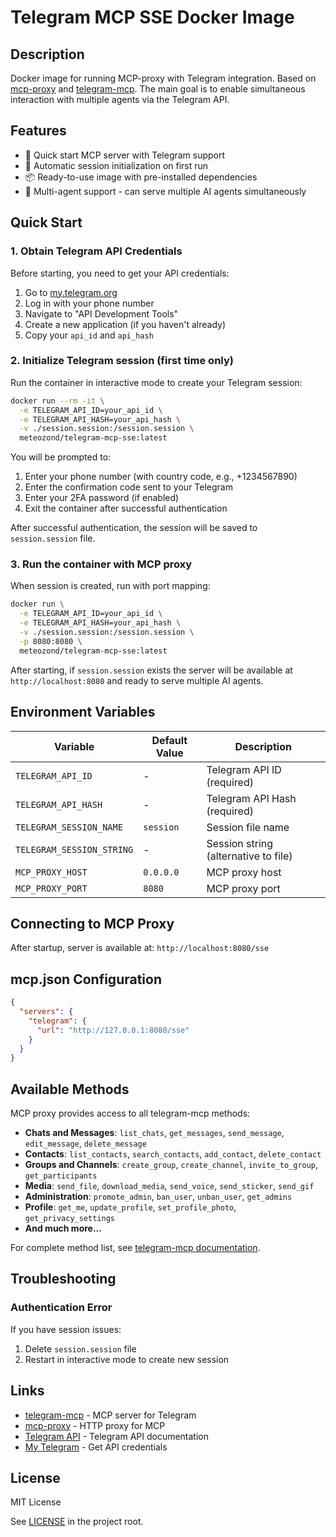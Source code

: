 # Telegram MCP SSE Docker Image

## Description

Docker image for running MCP-proxy with Telegram integration.
Based on [mcp-proxy](ghcr.io/sparfenyuk/mcp-proxy:latest) 
and [telegram-mcp](https://github.com/chigwell/telegram-mcp).
The main goal is to enable simultaneous interaction with multiple agents via 
the Telegram API.

## Features

- 🚀 Quick start MCP server with Telegram support
- 🔄 Automatic session initialization on first run
- 📦 Ready-to-use image with pre-installed dependencies
- 🤖 Multi-agent support - can serve multiple AI agents simultaneously

## Quick Start

### 1. Obtain Telegram API Credentials

Before starting, you need to get your API credentials:

1. Go to [my.telegram.org](https://my.telegram.org)
2. Log in with your phone number
3. Navigate to "API Development Tools"
4. Create a new application (if you haven't already)
5. Copy your `api_id` and `api_hash`

### 2. Initialize Telegram session (first time only)

Run the container in interactive mode to create your Telegram session:

```bash
docker run --rm -it \
  -e TELEGRAM_API_ID=your_api_id \
  -e TELEGRAM_API_HASH=your_api_hash \
  -v ./session.session:/session.session \
  meteozond/telegram-mcp-sse:latest
```

You will be prompted to:
1. Enter your phone number (with country code, e.g., +1234567890)
2. Enter the confirmation code sent to your Telegram
3. Enter your 2FA password (if enabled)
4. Exit the container after successful authentication

After successful authentication, the session will be saved to `session.session` file.

### 3. Run the container with MCP proxy

When session is created, run with port mapping:

```bash
docker run \
  -e TELEGRAM_API_ID=your_api_id \
  -e TELEGRAM_API_HASH=your_api_hash \
  -v ./session.session:/session.session \
  -p 8080:8080 \
  meteozond/telegram-mcp-sse:latest
```

After starting, if `session.session` exists the server will be available at 
`http://localhost:8080` and ready to serve multiple AI agents.

## Environment Variables

| Variable                  | Default Value | Description                          |
|---------------------------|---------------|--------------------------------------|
| `TELEGRAM_API_ID`         | -             | Telegram API ID (required)           |
| `TELEGRAM_API_HASH`       | -             | Telegram API Hash (required)         |
| `TELEGRAM_SESSION_NAME`   | `session`     | Session file name                    |
| `TELEGRAM_SESSION_STRING` | -             | Session string (alternative to file) |
| `MCP_PROXY_HOST`          | `0.0.0.0`     | MCP proxy host                       |
| `MCP_PROXY_PORT`          | `8080`        | MCP proxy port                       |


## Connecting to MCP Proxy

After startup, server is available at: `http://localhost:8080/sse`

## mcp.json Configuration

```json
{
  "servers": {
    "telegram": {
      "url": "http://127.0.0.1:8080/sse"
    }
  }
}
```

## Available Methods

MCP proxy provides access to all telegram-mcp methods:

- **Chats and Messages**: `list_chats`, `get_messages`, `send_message`, 
  `edit_message`, `delete_message`
- **Contacts**: `list_contacts`, `search_contacts`, `add_contact`, 
  `delete_contact`
- **Groups and Channels**: `create_group`, `create_channel`, `invite_to_group`,
  `get_participants`
- **Media**: `send_file`, `download_media`, `send_voice`, `send_sticker`, 
  `send_gif`
- **Administration**: `promote_admin`, `ban_user`, `unban_user`, `get_admins`
- **Profile**: `get_me`, `update_profile`, `set_profile_photo`, 
  `get_privacy_settings`
- **And much more...**

For complete method list, see [telegram-mcp documentation](https://github.com/chigwell/telegram-mcp).

## Troubleshooting

### Authentication Error

If you have session issues:

1. Delete `session.session` file
2. Restart in interactive mode to create new session

## Links

- [telegram-mcp](https://github.com/chigwell/telegram-mcp) - MCP server for 
  Telegram
- [mcp-proxy](https://github.com/sparfenyuk/mcp-proxy) - HTTP proxy for MCP
- [Telegram API](https://core.telegram.org/api) - Telegram API documentation
- [My Telegram](https://my.telegram.org) - Get API credentials

## License

MIT License

See [LICENSE](LICENSE) in the project root.
